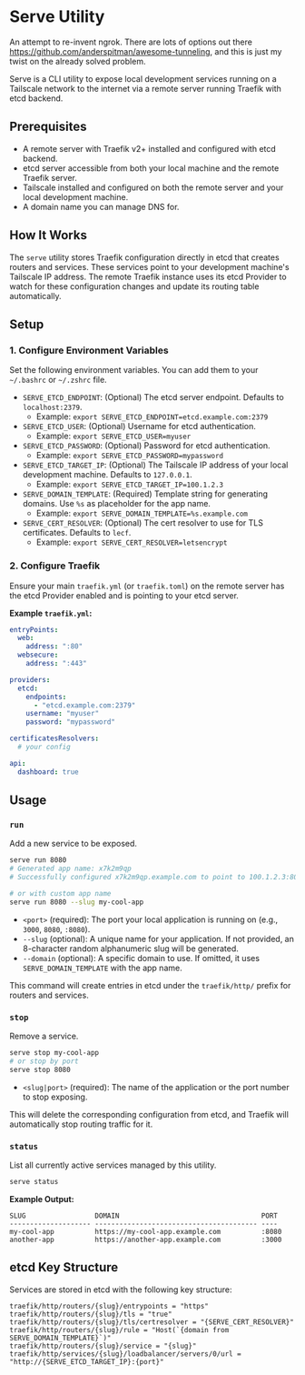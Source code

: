 # Serve Utility

An attempt to re-invent ngrok. There are lots of options out there https://github.com/anderspitman/awesome-tunneling, and this is just my twist on the already solved problem.

Serve is a CLI utility to expose local development services running on a Tailscale network to the internet via a remote server running Traefik with etcd backend.

## Prerequisites

- A remote server with Traefik v2+ installed and configured with etcd backend.
- etcd server accessible from both your local machine and the remote Traefik server.
- Tailscale installed and configured on both the remote server and your local development machine.
- A domain name you can manage DNS for.

## How It Works

The `serve` utility stores Traefik configuration directly in etcd that creates routers and services. These services point to your development machine's Tailscale IP address. The remote Traefik instance uses its etcd Provider to watch for these configuration changes and update its routing table automatically.

## Setup

### 1. Configure Environment Variables

Set the following environment variables. You can add them to your `~/.bashrc` or `~/.zshrc` file.

-   `SERVE_ETCD_ENDPOINT`: (Optional) The etcd server endpoint. Defaults to `localhost:2379`.
    -   Example: `export SERVE_ETCD_ENDPOINT=etcd.example.com:2379`
-   `SERVE_ETCD_USER`: (Optional) Username for etcd authentication.
    -   Example: `export SERVE_ETCD_USER=myuser`
-   `SERVE_ETCD_PASSWORD`: (Optional) Password for etcd authentication.
    -   Example: `export SERVE_ETCD_PASSWORD=mypassword`
-   `SERVE_ETCD_TARGET_IP`: (Optional) The Tailscale IP address of your local development machine. Defaults to `127.0.0.1`.
    -   Example: `export SERVE_ETCD_TARGET_IP=100.1.2.3`
-   `SERVE_DOMAIN_TEMPLATE`: (Required) Template string for generating domains. Use `%s` as placeholder for the app name.
    -   Example: `export SERVE_DOMAIN_TEMPLATE=%s.example.com`
-   `SERVE_CERT_RESOLVER`: (Optional) The cert resolver to use for TLS certificates. Defaults to `lecf`.
    -   Example: `export SERVE_CERT_RESOLVER=letsencrypt`

### 2. Configure Traefik

Ensure your main `traefik.yml` (or `traefik.toml`) on the remote server has the etcd Provider enabled and is pointing to your etcd server.

**Example `traefik.yml`:**

```yaml
entryPoints:
  web:
    address: ":80"
  websecure:
    address: ":443"

providers:
  etcd:
    endpoints:
      - "etcd.example.com:2379"
    username: "myuser"
    password: "mypassword"

certificatesResolvers:
  # your config

api:
  dashboard: true
```


## Usage

### `run`

Add a new service to be exposed.

```bash
serve run 8080
# Generated app name: x7k2m9qp
# Successfully configured x7k2m9qp.example.com to point to 100.1.2.3:8080

# or with custom app name
serve run 8080 --slug my-cool-app
```

- `<port>` (required): The port your local application is running on (e.g., `3000`, `8080`, `:8080`).
- `--slug` (optional): A unique name for your application. If not provided, an 8-character random alphanumeric slug will be generated.
- `--domain` (optional): A specific domain to use. If omitted, it uses `SERVE_DOMAIN_TEMPLATE` with the app name.

This command will create entries in etcd under the `traefik/http/` prefix for routers and services.

### `stop`

Remove a service.

```bash
serve stop my-cool-app
# or stop by port
serve stop 8080
```

- `<slug|port>` (required): The name of the application or the port number to stop exposing.

This will delete the corresponding configuration from etcd, and Traefik will automatically stop routing traffic for it.

### `status`

List all currently active services managed by this utility.

```bash
serve status
```

**Example Output:**

```
SLUG                 DOMAIN                                   PORT
-------------------- ---------------------------------------- ----
my-cool-app          https://my-cool-app.example.com          :8080
another-app          https://another-app.example.com          :3000
```

## etcd Key Structure

Services are stored in etcd with the following key structure:

```
traefik/http/routers/{slug}/entrypoints = "https"
traefik/http/routers/{slug}/tls = "true"
traefik/http/routers/{slug}/tls/certresolver = "{SERVE_CERT_RESOLVER}"
traefik/http/routers/{slug}/rule = "Host(`{domain from SERVE_DOMAIN_TEMPLATE}`)"
traefik/http/routers/{slug}/service = "{slug}"
traefik/http/services/{slug}/loadbalancer/servers/0/url = "http://{SERVE_ETCD_TARGET_IP}:{port}"
``` 